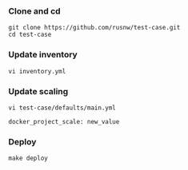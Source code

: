 ### Clone and cd
```Shell
git clone https://github.com/rusnw/test-case.git
cd test-case
```
### Update inventory
```Shell
vi inventory.yml
```
### Update scaling
```Shell
vi test-case/defaults/main.yml
```
```Shell
docker_project_scale: new_value
```

### Deploy 

```Shell
make deploy
```
